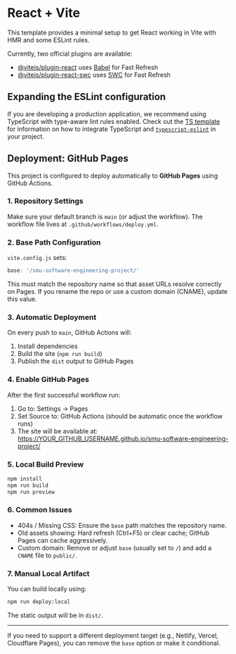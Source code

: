 # React + Vite

This template provides a minimal setup to get React working in Vite with HMR and some ESLint rules.

Currently, two official plugins are available:

- [@vitejs/plugin-react](https://github.com/vitejs/vite-plugin-react/blob/main/packages/plugin-react) uses [Babel](https://babeljs.io/) for Fast Refresh
- [@vitejs/plugin-react-swc](https://github.com/vitejs/vite-plugin-react/blob/main/packages/plugin-react-swc) uses [SWC](https://swc.rs/) for Fast Refresh

## Expanding the ESLint configuration

If you are developing a production application, we recommend using TypeScript with type-aware lint rules enabled. Check out the [TS template](https://github.com/vitejs/vite/tree/main/packages/create-vite/template-react-ts) for information on how to integrate TypeScript and [`typescript-eslint`](https://typescript-eslint.io) in your project.

## Deployment: GitHub Pages

This project is configured to deploy automatically to **GitHub Pages** using GitHub Actions.

### 1. Repository Settings

Make sure your default branch is `main` (or adjust the workflow). The workflow file lives at `.github/workflows/deploy.yml`.

### 2. Base Path Configuration

`vite.config.js` sets:

```js
base: '/smu-software-engineering-project/'
```

This must match the repository name so that asset URLs resolve correctly on Pages. If you rename the repo or use a custom domain (CNAME), update this value.

### 3. Automatic Deployment

On every push to `main`, GitHub Actions will:

1. Install dependencies
2. Build the site (`npm run build`)
3. Publish the `dist` output to GitHub Pages

### 4. Enable GitHub Pages

After the first successful workflow run:

1. Go to: Settings → Pages
2. Set Source to: GitHub Actions (should be automatic once the workflow runs)
3. The site will be available at:
	<https://YOUR_GITHUB_USERNAME.github.io/smu-software-engineering-project/>

### 5. Local Build Preview

```bash
npm install
npm run build
npm run preview
```

### 6. Common Issues

- 404s / Missing CSS: Ensure the `base` path matches the repository name.
- Old assets showing: Hard refresh (Ctrl+F5) or clear cache; GitHub Pages can cache aggressively.
- Custom domain: Remove or adjust `base` (usually set to `/`) and add a `CNAME` file to `public/`.

### 7. Manual Local Artifact

You can build locally using:

```bash
npm run deploy:local
```

The static output will be in `dist/`.

---

If you need to support a different deployment target (e.g., Netlify, Vercel, Cloudflare Pages), you can remove the `base` option or make it conditional.
